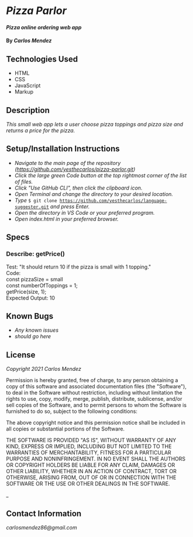 # _Pizza Parlor_

#### _Pizza online ordering web app_

#### By _**Carlos Mendez**_

## Technologies Used

* HTML
* CSS
* JavaScript
* Markup

## Description

_This small web app lets a user choose pizza toppings and pizza size and returns a price for the pizza._

## Setup/Installation Instructions

* _Navigate to the main page of the repository (https://github.com/yesthecarlos/pizza-parlor.git)_
* _Click the large green Code button at the top rightmost corner of the list of files._
* _Click "Use GitHub CLI", then click the clipboard icon._
* _Open Terminal and change the directory to your desired location._
* _Type_ <code>$ git clone https://github.com/yesthecarlos/language-suggester.git</code> _and press Enter._
* _Open the directory in VS Code or your preferred program._
* _Open index.html in your preferred browser._

## Specs

### Describe: getPrice()
Test: "It should return 10 if the pizza is small with 1 topping."  
Code:  
const pizzaSize = small  
const numberOfToppings = 1;  
getPrice(size, 1);  
Expected Output: 10  

## Known Bugs

* _Any known issues_
* _should go here_

## License

_Copyright 2021 Carlos Mendez_

Permission is hereby granted, free of charge, to any person obtaining a copy of this software and associated documentation files (the "Software"), to deal in the Software without restriction, including without limitation the rights to use, copy, modify, merge, publish, distribute, sublicense, and/or sell copies of the Software, and to permit persons to whom the Software is furnished to do so, subject to the following conditions:

The above copyright notice and this permission notice shall be included in all copies or substantial portions of the Software.

THE SOFTWARE IS PROVIDED "AS IS", WITHOUT WARRANTY OF ANY KIND, EXPRESS OR IMPLIED, INCLUDING BUT NOT LIMITED TO THE WARRANTIES OF MERCHANTABILITY, FITNESS FOR A PARTICULAR PURPOSE AND NONINFRINGEMENT. IN NO EVENT SHALL THE AUTHORS OR COPYRIGHT HOLDERS BE LIABLE FOR ANY CLAIM, DAMAGES OR OTHER LIABILITY, WHETHER IN AN ACTION OF CONTRACT, TORT OR OTHERWISE, ARISING FROM, OUT OF OR IN CONNECTION WITH THE SOFTWARE OR THE USE OR OTHER DEALINGS IN THE SOFTWARE.

_

## Contact Information

_carlosmendez86@gmail.com_
